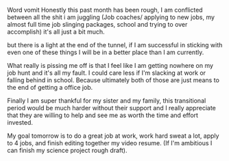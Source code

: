 Word vomit
Honestly this past month has been rough, I am conflicted between all the shit i am juggling (Job coaches/ applying to new jobs, my almost full time job slinging packages, school and trying to over accomplish) it's all just a bit much.

but there is a light at the end of the tunnel, if I am successful in sticking with even one of these things I will be in a better place than I am currently.

What really is pissing me off is that I feel like I am getting nowhere on my job hunt and it's all my fault. I could care less if I'm slacking at work or falling behind in school. Because ultimately both of those are just means to the end of getting a office job.

Finally I am super thankful for my sister and my family, this transitional period would be much harder without their support and I really appreciate that they are willing to help and see me as worth the time and effort invested.

My goal tomorrow is to do a great job at work, work hard sweat a lot, apply to 4 jobs, and finish editing together my video resume. (If I'm ambitious I can finish my science project rough draft).

